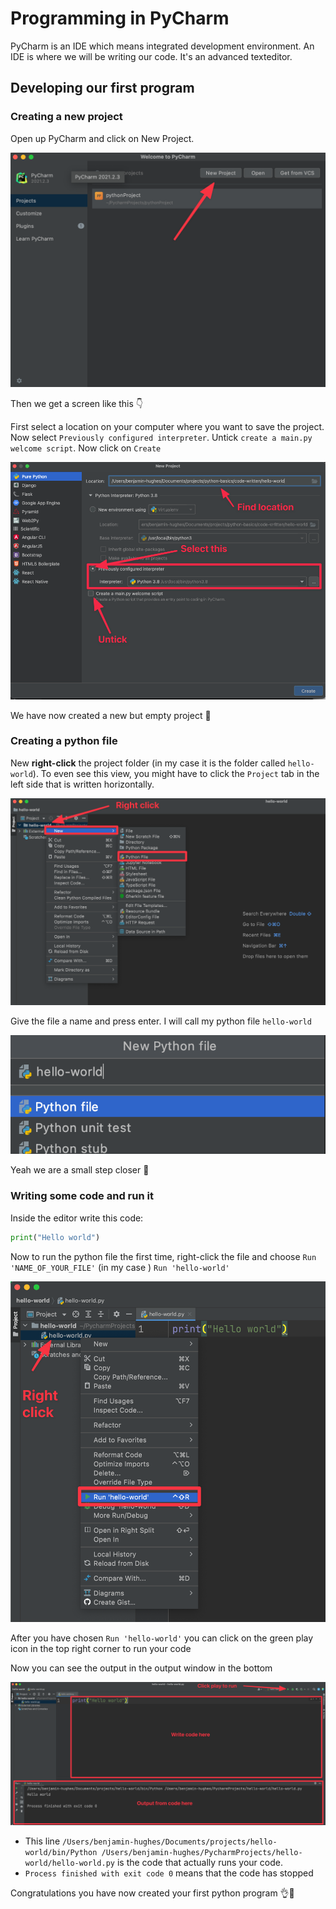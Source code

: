 # Programming in PyCharm

PyCharm is an IDE which means integrated development environment. An IDE is where we will be writing our code. It's an advanced texteditor.



## Developing our first program



### Creating a new project

Open up PyCharm and click on New Project. 

![pycharm-new-project](../assets/pycharm-new-project.png)

Then we get a screen like this 👇

First select a location on your computer where you want to save the project. Now select `Previously configured interpreter`. Untick `create a main.py welcome script`. Now click on `Create`

![PyCharm new project](../assets/pycharm-new-project-settings.png)

We have now created a new but empty project 🎉



### Creating a python file

New **right-click** the project folder (in my case it is the folder called `hello-world`). To even see this view, you might have to click the `Project` tab in the left side that is written horizontally.

![PyCharm new file](../assets/pycharm-new-file.png)

Give the file a name and press enter. I will call my python file `hello-world`

![PyCharm file name](../assets/pycharm-file-name.png)

Yeah we are a small step closer 🎉



### Writing some code and run it

Inside the editor write this code:

```python
print("Hello world")
```



Now to run the python file the first time, right-click the file and choose `Run 'NAME_OF_YOUR_FILE'` (in my case ) `Run 'hello-world'`

![PyCahrm run python file](../assets/pycharm-run-python-file.png)

After you have chosen `Run 'hello-world'` you can click on the green play icon in the top right corner to run your code



Now you can see the output in the output window in the bottom

![PyCharm code output](../assets/pycharm-output.png)

- This line `/Users/benjamin-hughes/Documents/projects/hello-world/bin/Python /Users/benjamin-hughes/PycharmProjects/hello-world/hello-world.py` is the code that actually runs your code. 
- `Process finished with exit code 0` means that the code has stopped



Congratulations you have now created your first python program 👌💪